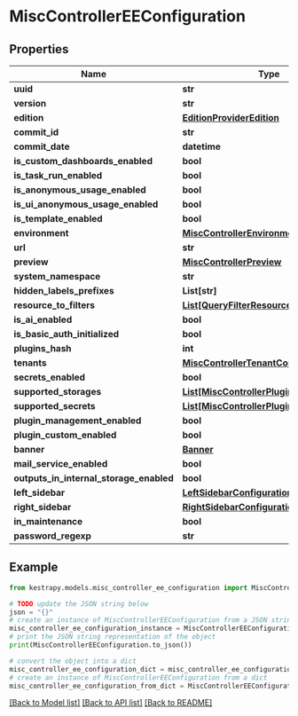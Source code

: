# MiscControllerEEConfiguration


## Properties

Name | Type | Description | Notes
------------ | ------------- | ------------- | -------------
**uuid** | **str** |  | [optional] 
**version** | **str** |  | [optional] 
**edition** | [**EditionProviderEdition**](EditionProviderEdition.md) |  | [optional] 
**commit_id** | **str** |  | [optional] 
**commit_date** | **datetime** |  | [optional] 
**is_custom_dashboards_enabled** | **bool** |  | [optional] 
**is_task_run_enabled** | **bool** |  | [optional] 
**is_anonymous_usage_enabled** | **bool** |  | [optional] 
**is_ui_anonymous_usage_enabled** | **bool** |  | [optional] 
**is_template_enabled** | **bool** |  | [optional] 
**environment** | [**MiscControllerEnvironment**](MiscControllerEnvironment.md) |  | [optional] 
**url** | **str** |  | [optional] 
**preview** | [**MiscControllerPreview**](MiscControllerPreview.md) |  | [optional] 
**system_namespace** | **str** |  | [optional] 
**hidden_labels_prefixes** | **List[str]** |  | [optional] 
**resource_to_filters** | [**List[QueryFilterResourceField]**](QueryFilterResourceField.md) |  | [optional] 
**is_ai_enabled** | **bool** |  | [optional] 
**is_basic_auth_initialized** | **bool** |  | [optional] 
**plugins_hash** | **int** |  | [optional] 
**tenants** | [**MiscControllerTenantConfigurationInfo**](MiscControllerTenantConfigurationInfo.md) |  | [optional] 
**secrets_enabled** | **bool** |  | [optional] 
**supported_storages** | [**List[MiscControllerPluginIdAndVersion]**](MiscControllerPluginIdAndVersion.md) |  | [optional] 
**supported_secrets** | [**List[MiscControllerPluginIdAndVersion]**](MiscControllerPluginIdAndVersion.md) |  | [optional] 
**plugin_management_enabled** | **bool** |  | [optional] 
**plugin_custom_enabled** | **bool** |  | [optional] 
**banner** | [**Banner**](Banner.md) |  | [optional] 
**mail_service_enabled** | **bool** |  | [optional] 
**outputs_in_internal_storage_enabled** | **bool** |  | [optional] 
**left_sidebar** | [**LeftSidebarConfiguration**](LeftSidebarConfiguration.md) |  | [optional] 
**right_sidebar** | [**RightSidebarConfiguration**](RightSidebarConfiguration.md) |  | [optional] 
**in_maintenance** | **bool** |  | [optional] 
**password_regexp** | **str** |  | [optional] 

## Example

```python
from kestrapy.models.misc_controller_ee_configuration import MiscControllerEEConfiguration

# TODO update the JSON string below
json = "{}"
# create an instance of MiscControllerEEConfiguration from a JSON string
misc_controller_ee_configuration_instance = MiscControllerEEConfiguration.from_json(json)
# print the JSON string representation of the object
print(MiscControllerEEConfiguration.to_json())

# convert the object into a dict
misc_controller_ee_configuration_dict = misc_controller_ee_configuration_instance.to_dict()
# create an instance of MiscControllerEEConfiguration from a dict
misc_controller_ee_configuration_from_dict = MiscControllerEEConfiguration.from_dict(misc_controller_ee_configuration_dict)
```
[[Back to Model list]](../README.md#documentation-for-models) [[Back to API list]](../README.md#documentation-for-api-endpoints) [[Back to README]](../README.md)


